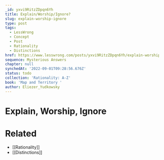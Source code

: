 ```yaml
---
_id: yxvi9RitzZDpqn6Yh
title: Explain/Worship/Ignore?
slug: explain-worship-ignore
type: post
tags:
  - LessWrong
  - Concept
  - Post
  - Rationality
  - Distinctions
href: https://www.lesswrong.com/posts/yxvi9RitzZDpqn6Yh/explain-worship-ignore
sequence: Mysterious Answers
chapter: null
synchedAt: '2022-09-01T09:28:56.676Z'
status: todo
collection: 'Rationality: A-Z'
book: 'Map and Territory '
author: Eliezer_Yudkowsky
---
```


# Explain, Worship, Ignore


# Related

- [[Rationality]]
- [[Distinctions]]